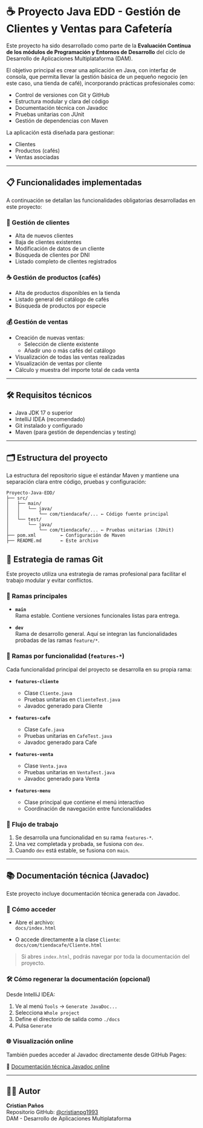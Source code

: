 # ☕ Proyecto Java EDD - Gestión de Clientes y Ventas para Cafetería

Este proyecto ha sido desarrollado como parte de la **Evaluación Continua de los módulos de Programación y Entornos de Desarrollo** del ciclo de Desarrollo de Aplicaciones Multiplataforma (DAM).

El objetivo principal es crear una aplicación en Java, con interfaz de consola, que permita llevar la gestión básica de un pequeño negocio (en este caso, una tienda de café), incorporando prácticas profesionales como:

- Control de versiones con Git y GitHub
- Estructura modular y clara del código
- Documentación técnica con Javadoc
- Pruebas unitarias con JUnit
- Gestión de dependencias con Maven

La aplicación está diseñada para gestionar:
- Clientes
- Productos (cafés)
- Ventas asociadas

---

## 📋 Funcionalidades implementadas

A continuación se detallan las funcionalidades obligatorias desarrolladas en este proyecto:

### 👤 Gestión de clientes
- Alta de nuevos clientes
- Baja de clientes existentes
- Modificación de datos de un cliente
- Búsqueda de clientes por DNI
- Listado completo de clientes registrados

### ☕ Gestión de productos (cafés)
- Alta de productos disponibles en la tienda
- Listado general del catálogo de cafés
- Búsqueda de productos por especie

### 💰 Gestión de ventas
- Creación de nuevas ventas:
  - Selección de cliente existente
  - Añadir uno o más cafés del catálogo
- Visualización de todas las ventas realizadas
- Visualización de ventas por cliente
- Cálculo y muestra del importe total de cada venta

---

## 🛠 Requisitos técnicos

- Java JDK 17 o superior
- IntelliJ IDEA (recomendado)
- Git instalado y configurado
- Maven (para gestión de dependencias y testing)

---

## 🗂 Estructura del proyecto

La estructura del repositorio sigue el estándar Maven y mantiene una separación clara entre código, pruebas y configuración:

```text
Proyecto-Java-EDD/
├── src/
│   ├── main/
│   │   └── java/
│   │       └── com/tiendacafe/... ← Código fuente principal
│   └── test/
│       └── java/
│           └── com/tiendacafe/... ← Pruebas unitarias (JUnit)
├── pom.xml         ← Configuración de Maven
├── README.md       ← Este archivo

```

## 🌿 Estrategia de ramas Git

Este proyecto utiliza una estrategia de ramas profesional para facilitar el trabajo modular y evitar conflictos.

### 🔀 Ramas principales

- **`main`**  
  Rama estable. Contiene versiones funcionales listas para entrega.

- **`dev`**  
  Rama de desarrollo general. Aquí se integran las funcionalidades probadas de las ramas `feature/*`.

### 🌱 Ramas por funcionalidad (`features-*`)

Cada funcionalidad principal del proyecto se desarrolla en su propia rama:

- **`features-cliente`**
  - Clase `Cliente.java`
  - Pruebas unitarias en `ClienteTest.java`
  - Javadoc generado para Cliente

- **`features-cafe`**
  - Clase `Cafe.java`
  - Pruebas unitarias en `CafeTest.java`
  - Javadoc generado para Cafe

- **`features-venta`**
  - Clase `Venta.java`
  - Pruebas unitarias en `VentaTest.java`
  - Javadoc generado para Venta

- **`features-menu`**
  - Clase principal que contiene el menú interactivo
  - Coordinación de navegación entre funcionalidades

### 🔁 Flujo de trabajo

1. Se desarrolla una funcionalidad en su rama `features-*`.
2. Una vez completada y probada, se fusiona con `dev`.
3. Cuando `dev` está estable, se fusiona con `main`.

---

## 📚 Documentación técnica (Javadoc)

Este proyecto incluye documentación técnica generada con Javadoc.

### 📄 Cómo acceder

- Abre el archivo:  
  `docs/index.html`

- O accede directamente a la clase `Cliente`:  
  `docs/com/tiendacafe/Cliente.html`

> Si abres `index.html`, podrás navegar por toda la documentación del proyecto.

### 🛠 Cómo regenerar la documentación (opcional)

Desde IntelliJ IDEA:

1. Ve al menú `Tools` → `Generate JavaDoc...`
2. Selecciona `Whole project`
3. Define el directorio de salida como `./docs`
4. Pulsa `Generate`


### 🌐 Visualización online

También puedes acceder al Javadoc directamente desde GitHub Pages:

🔗 [Documentación técnica Javadoc online](https://cristianpg1993.github.io/Proyecto-JAVA-EDD/)


---

## 👨‍💻 Autor

**Cristian Paños**  
Repositorio GitHub: [@cristianpg1993](https://github.com/cristianpg1993)  
DAM - Desarrollo de Aplicaciones Multiplataforma  
